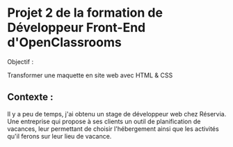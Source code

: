 # Projet 2 de la formation de Développeur Front-End d'OpenClassrooms

Objectif : 

Transformer une maquette en site web avec HTML & CSS

## Contexte :

Il y a peu de temps, j'ai obtenu un stage de développeur web chez Réservia. Une entreprise qui propose à ses clients un outil de planification de vacances, leur permettant de choisir l'hébergement ainsi que les activités qu'il ferons sur leur lieu de vacance.


